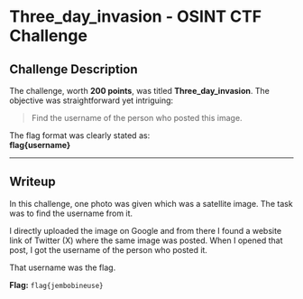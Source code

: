 # Three_day_invasion - OSINT CTF Challenge
## Challenge Description
The challenge, worth **200 points**, was titled **Three_day_invasion**. The objective was straightforward yet intriguing:  
> Find the username of the person who posted this image.  

The flag format was clearly stated as:  
**flag{username}**

---
## Writeup  

In this challenge, one photo was given which was a satellite image. The task was to find the username from it.  

I directly uploaded the image on Google and from there I found a website link of Twitter (X) where the same image was posted. When I opened that post, I got the username of the person who posted it.  

That username was the flag.  

**Flag:** `flag{jembobineuse}`  
